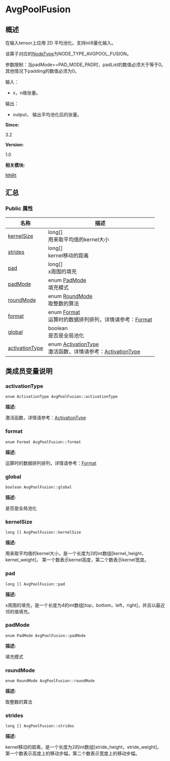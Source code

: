# AvgPoolFusion


## 概述

在输入tensor上应用 2D 平均池化。支持int8量化输入。

该算子对应的[NodeType](_n_n_rt.md#nodetype)为NODE_TYPE_AVGPOOL_FUSION。

参数限制：当padMode==PAD_MODE_PAD时，padList的数值必须大于等于0。其他情况下padding的数值必须为0。

输入：

- x，n维张量。

输出：

- output， 输出平均池化后的张量。

**Since:**

3.2

**Version:**

1.0

**相关模块:**

[NNRt](_n_n_rt.md)


## 汇总


### Public 属性

  | 名称 | 描述 | 
| -------- | -------- |
| [kernelSize](#kernelsize) | long[]<br/>用来取平均值的kernel大小 | 
| [strides](#strides) | long[]<br/>kernel移动的距离 | 
| [pad](#pad) | long[]<br/>x周围的填充 | 
| [padMode](#padmode) | enum&nbsp;[PadMode](_n_n_rt.md#padmode)<br/>填充模式 | 
| [roundMode](#roundmode) | enum&nbsp;[RoundMode](_n_n_rt.md#roundmode)<br/>取整数的算法 | 
| [format](#format) | enum&nbsp;[Format](_n_n_rt.md#format)<br/>运算时的数据排列排列，详情请参考：[Format](_n_n_rt.md#format) | 
| [global](#global) | boolean<br/>是否是全局池化 | 
| [activationType](#activationtype) | enum&nbsp;[ActivationType](_n_n_rt.md#activationtype)<br/>激活函数，详情请参考：[ActivationType](_n_n_rt.md#activationtype) | 


## 类成员变量说明


### activationType

  
```
enum ActivationType AvgPoolFusion::activationType
```

**描述:**

激活函数，详情请参考：[ActivationType](_n_n_rt.md#activationtype)


### format

  
```
enum Format AvgPoolFusion::format
```

**描述:**

运算时的数据排列排列，详情请参考：[Format](_n_n_rt.md#format)


### global

  
```
boolean AvgPoolFusion::global
```

**描述:**

是否是全局池化


### kernelSize

  
```
long [] AvgPoolFusion::kernelSize
```

**描述:**

用来取平均值的kernel大小，是一个长度为2的int数组[kernel_height，kernel_weight]， 第一个数表示kernel高度，第二个数表示kernel宽度。


### pad

  
```
long [] AvgPoolFusion::pad
```

**描述:**

x周围的填充，是一个长度为4的int数组[top，bottom，left，right]，并且以最近邻的值填充。


### padMode

  
```
enum PadMode AvgPoolFusion::padMode
```

**描述:**

填充模式


### roundMode

  
```
enum RoundMode AvgPoolFusion::roundMode
```

**描述:**

取整数的算法


### strides

  
```
long [] AvgPoolFusion::strides
```

**描述:**

kernel移动的距离，是一个长度为2的int数组[stride_height，stride_weight]， 第一个数表示高度上的移动步幅，第二个数表示宽度上的移动步幅。
